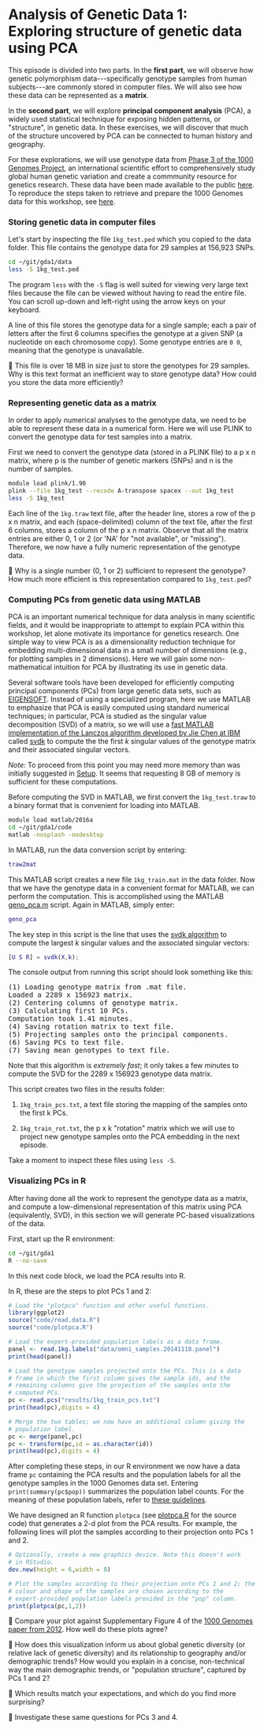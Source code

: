# Analysis of Genetic Data 1:<br>Exploring structure of genetic data using PCA

This episode is divided into two parts. In the **first part**, we will
observe how genetic polymorphism data---specifically genotype samples
from human subjects---are commonly stored in computer files. We will
also see how these data can be represented as a **matrix**.

In the **second part**, we will explore **principal component
analysis** (PCA), a widely used statistical technique for exposing
hidden patterns, or "structure", in genetic data. In these exercises,
we will discover that much of the structure uncovered by PCA can be
connected to human history and geography.

For these explorations, we will use genotype data from [Phase 3 of the
1000 Genomes Project](http://dx.doi.org/10.1038/nature15393), an
international scientific effort to comprehensively study global human
genetic variation and create a commmunity resource for genetics
research. These data have been made available to the public
[here](http://www.1000genomes.org/data). To reproduce the steps taken
to retrieve and prepare the 1000 Genomes data for this workshop, see
[here](../extras/1kg.md).

### Storing genetic data in computer files

Let's start by inspecting the file `1kg_test.ped` which you copied to
the data folder. This file contains the genotype data for 29 samples at
156,923 SNPs.

```bash
cd ~/git/gda1/data
less -S 1kg_test.ped
```

The program `less` with the `-S` flag is well suited for viewing very
large text files because the file can be viewed without having to read
the entire file. You can scroll up-down and left-right using the
arrow keys on your keyboard.

A line of this file stores the genotype data for a single sample; each
a pair of letters after the first 6 columns specifies the genotype at
a given SNP (a nucleotide on each chromosome copy). Some genotype
entries are `0 0`, meaning that the genotype is unavailable.

:ledger: This file is over 18 MB in size just to store the genotypes
for 29 samples. Why is this text format an inefficient way to store
genotype data? How could you store the data more efficiently?

### Representing genetic data as a matrix

In order to apply numerical analyses to the genotype data, we need to
be able to represent these data in a numerical form. Here we will use
PLINK to convert the genotype data for test samples into a matrix.

First we need to convert the genotype data (stored in a PLINK file) to
a p x n matrix, where p is the number of genetic markers (SNPs) and n
is the number of samples. 

```bash
module load plink/1.90
plink --file 1kg_test --recode A-transpose spacex --out 1kg_test
less -S 1kg_test
```

Each line of the `1kg.traw` text file, after the header line, stores a
row of the p x n matrix, and each (space-delimited) column of the text
file, after the first 6 columns, stores a column of the p x n
matrix. Observe that all the matrix entries are either 0, 1 or 2 (or
'NA' for "not available", or "missing"). Therefore, we now have a fully
numeric representation of the genotype data.

:ledger: Why is a single number (0, 1 or 2) sufficient to represent
the genotype? How much more efficient is this representation compared
to `1kg_test.ped`?

### Computing PCs from genetic data using MATLAB

PCA is an important numerical technique for data analysis in many
scientific fields, and it would be inappropriate to attempt to explain
PCA within this workshop, let alone motivate its importance for
genetics research. One simple way to view PCA is as a dimensionality
reduction technique for embedding multi-dimensional data in a small
number of dimensions (e.g., for plotting samples in 2
dimensions). Here we will gain some non-mathematical intuition for PCA
by illustrating its use in genetic data.

Several software tools have been developed for efficiently computing
principal components (PCs) from large genetic data sets, such as
[EIGENSOFT](https://www.hsph.harvard.edu/alkes-price/software). Instead
of using a specialized program, here we use MATLAB to emphasize that
PCA is easily computed using standard numerical techniques; in
particular, PCA is studied as the singular value decomposition (SVD)
of a matrix, so we will use a
[fast MATLAB implementation of the Lanczos algorithm developed by Jie Chen at IBM](https://jie-chen-ibm.appspot.com/software.html)
called [svdk](../code/svdk.m) to compute the the first *k* singular
values of the genotype matrix and their associated singular vectors.

*Note:* To proceed from this point you may need more memory than was
initially suggested in [Setup](01-setup.md). It seems that requesting 8
GB of memory is sufficient for these computations.

Before computing the SVD in MATLAB, we first convert the
`1kg_test.traw` to a binary format that is convenient for loading into
MATLAB.

```bash
module load matlab/2016a
cd ~/git/gda1/code
matlab -nosplash -nodesktop
```

In MATLAB, run the data conversion script by entering:

```MATLAB
traw2mat
```

This MATLAB script creates a new file `1kg_train.mat` in the data
folder. Now that we have the genotype data in a convenient format for
MATLAB, we can perform the computation. This is accomplished using the
MATLAB [geno_pca.m](../code/geno_pca.m) script. Again in MATLAB, simply
enter:

```MATLAB
geno_pca
```

The key step in this script is the line that uses the
[svdk algorithm](../code/svdk.m) to compute the largest *k* singular
values and the associated singular vectors:

```MATLAB
[U S R] = svdk(X,k);
```

The console output from running this script should look something like
this:

<pre>(1) Loading genotype matrix from .mat file.
Loaded a 2289 x 156923 matrix.
(2) Centering columns of genotype matrix.
(3) Calculating first 10 PCs.
Computation took 1.41 minutes.
(4) Saving rotation matrix to text file.
(5) Projecting samples onto the principal components.
(6) Saving PCs to text file.
(7) Saving mean genotypes to text file.
</pre>

Note that this algorithm is *extremely fast*; it only takes a few
minutes to compute the SVD for the 2289 x 156923 genotype data matrix.

This script creates two files in the results folder:

1. `1kg_train_pcs.txt`, a text file storing the mapping of the samples
onto the first k PCs. 

2. `1kg_train_rot.txt`, the p x k "rotation" matrix which we will use
to project new genotype samples onto the PCA embedding in the next
episode.

Take a moment to inspect these files using `less -S`.

### Visualizing PCs in R

After having done all the work to represent the genotype data as a
matrix, and compute a low-dimensional representation of this matrix
using PCA (equivalently, SVD), in this section we will generate
PC-based visualizations of the data.

First, start up the R environment:

```bash
cd ~/git/gda1
R --no-save
```

In this next code block, we load the PCA results into R.

In R, these are the steps to plot PCs 1 and 2:

```R
# Load the "plotpca" function and other useful functions.
library(ggplot2)
source("code/read.data.R")
source("code/plotpca.R")

# Load the expert-provided population labels as a data frame.
panel <- read.1kg.labels("data/omni_samples.20141118.panel")
print(head(panel))

# Load the genotype samples projected onto the PCs. This is a data
# frame in which the first column gives the sample ids, and the
# remaining columns give the projection of the samples onto the
# computed PCs.
pc <- read.pcs("results/1kg_train_pcs.txt")
print(head(pc),digits = 4)

# Merge the two tables; we now have an additional column giving the
# population label.
pc <- merge(panel,pc)
pc <- transform(pc,id = as.character(id))
print(head(pc),digits = 4)
```

After completing these steps, in our R environment we now have a data
frame `pc` containing the PCA results and the population labels for
all the genotype samples in the 1000 Genomes data set. Entering
`print(summary(pc$pop))` summarizes the population label counts.  For
the meaning of these population labels, refer to
[these guidelines](http://catalog.coriell.org/1/NHGRI/About/Guidelines-for-Referring-to-Populations).

We have designed an R function `plotpca` (see
[plotpca.R](code/plotpca.R) for the source code) that generates a 2-d
plot from the PCA results. For example, the following lines will plot
the samples according to their projection onto PCs 1 and 2.

```R
# Optionally, create a new graphics device. Note this doesn't work
# in RStudio.
dev.new(height = 6,width = 8)

# Plot the samples according to their projection onto PCs 1 and 2; the
# colour and shape of the samples are chosen according to the
# expert-provided population labels provided in the "pop" column.
print(plotpca(pc,1,2))
```

:blue_book: Compare your plot against Supplementary Figure 4 of the
[1000 Genomes paper from 2012](http://dx.doi.org/10.1038/nature11632). How
well do these plots agree?

:ledger: How does this visualization inform us about global genetic
diversity (or relative lack of genetic diversity) and its relationship
to geography and/or demographic trends? How would you explain in a
concise, non-technical way the main demographic trends, or "population
structure", captured by PCs 1 and 2?

:orange_book: Which results match your expectations, and which do you
find more surprising?

:pushpin: Investigate these same questions for PCs 3 and 4.
